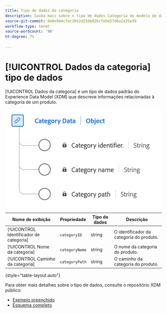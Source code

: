 ```yaml
---
title: Tipo de dados da categoria
description: Saiba mais sobre o tipo de dados Categoria do modelo de dados de experiência (XDM).
source-git-commit: de8e944cfec3b52d25bb02bcfebe57d6a2a35e39
workflow-type: tm+mt
source-wordcount: '98'
ht-degree: 7%

---
```


# [!UICONTROL Dados da categoria] tipo de dados

[!UICONTROL Dados da categoria] é um tipo de dados padrão do Experience Data Model (XDM) que descreve informações relacionadas à categoria de um produto.

![Um diagrama do tipo de dados Categoria.](../images/data-types/category-data.png)

| Nome de exibição | Propriedade | Tipo de dados | Descrição |
|-----------------|--------------------|-----------|------------------------------------------|
| [!UICONTROL Identificador de categoria] | `categoryID` | string | O identificador da categoria do produto. |
| [!UICONTROL Nome da categoria] | `categoryName` | string | O nome da categoria do produto. |
| [!UICONTROL Caminho da categoria] | `categoryPath` | string | O caminho da categoria do produto. |

{style="table-layout:auto"}

Para obter mais detalhes sobre o tipo de dados, consulte o repositório XDM público:

* [Exemplo preenchido](https://github.com/adobe/xdm/blob/master/components/datatypes/categorydata.example.1.json)
* [Esquema completo](https://github.com/adobe/xdm/blob/master/components/datatypes/categorydata.schema.json)
